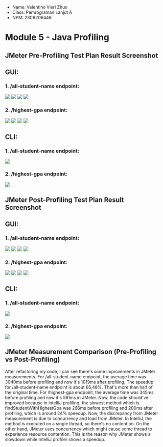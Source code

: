 - Name: Valentino Vieri Zhuo
- Class: Pemrograman Lanjut A
- NPM: 2306206446


# Module 5 - Java Profiling

## JMeter Pre-Profiling Test Plan Result Screenshot

## GUI:
### 1. /all-student-name endpoint:
![](https://github.com/Mabacore101/adpro-skadi/blob/main/images/preprof1.1.png)
![](https://github.com/Mabacore101/adpro-skadi/blob/main/images/preprof1.2.png)
![](https://github.com/Mabacore101/adpro-skadi/blob/main/images/preprof1.3.png)
![](https://github.com/Mabacore101/adpro-skadi/blob/main/images/preprof1.4.png)

### 2. /highest-gpa endpoint:
![](https://github.com/Mabacore101/adpro-skadi/blob/main/images/preprof2.1.png)
![](https://github.com/Mabacore101/adpro-skadi/blob/main/images/preprof2.2.png)
![](https://github.com/Mabacore101/adpro-skadi/blob/main/images/preprof2.3.png)
![](https://github.com/Mabacore101/adpro-skadi/blob/main/images/preprof2.4.png)

## CLI:
### 1. /all-student-name endpoint:
![](https://github.com/Mabacore101/adpro-skadi/blob/main/images/preprof3.png)

### 2. /highest-gpa endpoint:
![](https://github.com/Mabacore101/adpro-skadi/blob/main/images/preprof4.png)

## JMeter Post-Profiling Test Plan Result Screenshot

## GUI:
### 1. /all-student-name endpoint:
![](https://github.com/Mabacore101/adpro-skadi/blob/main/images/postprof1.1.png)
![](https://github.com/Mabacore101/adpro-skadi/blob/main/images/postprof1.2.png)
![](https://github.com/Mabacore101/adpro-skadi/blob/main/images/postprof1.3.png)
![](https://github.com/Mabacore101/adpro-skadi/blob/main/images/postprof1.4.png)

### 2. /highest-gpa endpoint:
![](https://github.com/Mabacore101/adpro-skadi/blob/main/images/postprof2.1.png)
![](https://github.com/Mabacore101/adpro-skadi/blob/main/images/postprof2.2.png)
![](https://github.com/Mabacore101/adpro-skadi/blob/main/images/postprof2.3.png)
![](https://github.com/Mabacore101/adpro-skadi/blob/main/images/postprof2.4.png)

## CLI:
### 1. /all-student-name endpoint:
![](https://github.com/Mabacore101/adpro-skadi/blob/main/images/postprof3.png)

### 2. /highest-gpa endpoint:
![](https://github.com/Mabacore101/adpro-skadi/blob/main/images/postprof4.png)



## JMeter Measurement Comparison (Pre-Profiling vs Post-Profiling)
After refactoring my code, I can see there's some improvements in JMeter measurements. For /all-student-name endpoint, the average time was 3040ms before profiling and now it's 1019ms after profiling. The speedup for /all-student-name endpoint is about 66,48%. That's more than half of the original time. For /highest-gpa endpoint, the average time was 345ms before profiling and now it's 591ms in JMeter. Now, the code should've improved because in IntelliJ profiling, the slowest method which is findStudentWithHighestGpa was 266ms before profiling and 200ms after profiling, which is around 24% speedup. Now, the discrepancy from JMeter measurement is due to concurrency and load from JMeter. In IntelliJ, the method is executed on a single thread, so there's no contention. On the other hand, JMeter uses concurrency which might cause some thread to experience resource contention. This is the reason why JMeter shows a slowdown while IntelliJ profiler shows a speedup.
